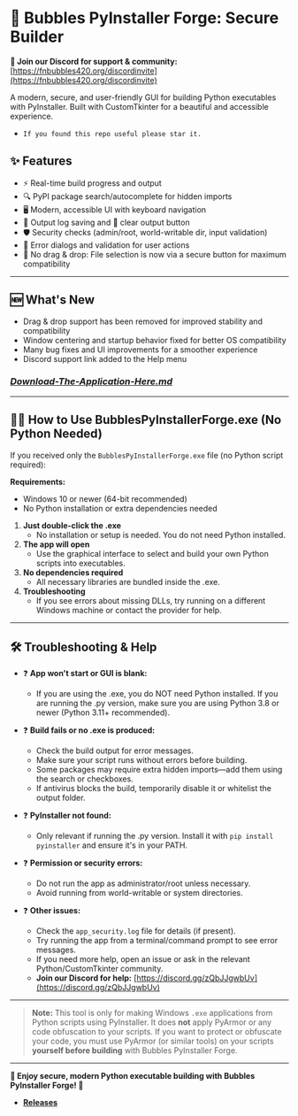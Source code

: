 # 🧊 Bubbles PyInstaller Forge: Secure Builder

**💬 Join our Discord for support & community:** [https://fnbubbles420.org/discordinvite](https://fnbubbles420.org/discordinvite)

A modern, secure, and user-friendly GUI for building Python executables with PyInstaller. Built with CustomTkinter for a beautiful and accessible experience.

- `If you found this repo useful please star it.`

## ✨ Features
- ⚡ Real-time build progress and output
- 🔍 PyPI package search/autocomplete for hidden imports
- 🖥️ Modern, accessible UI with keyboard navigation
- 💾 Output log saving and 🧹 clear output button
- 🛡️ Security checks (admin/root, world-writable dir, input validation)
- 🚨 Error dialogs and validation for user actions
- 🧊 No drag & drop: File selection is now via a secure button for maximum compatibility

---

## 🆕 What's New
- Drag & drop support has been removed for improved stability and compatibility
- Window centering and startup behavior fixed for better OS compatibility
- Many bug fixes and UI improvements for a smoother experience
- Discord support link added to the Help menu

### ***[Download-The-Application-Here.md](https://github.com/KernFerm/Bubbles-PyInstaller-Forge/blob/main/Download-The-Application-Here.md)***
---

## 🧑‍💻 How to Use BubblesPyInstallerForge.exe (No Python Needed)

If you received only the `BubblesPyInstallerForge.exe` file (no Python script required):

**Requirements:**
- Windows 10 or newer (64-bit recommended)
- No Python installation or extra dependencies needed

1. **Just double-click the .exe**
   - No installation or setup is needed. You do not need Python installed.
2. **The app will open**
   - Use the graphical interface to select and build your own Python scripts into executables.
3. **No dependencies required**
   - All necessary libraries are bundled inside the .exe.
4. **Troubleshooting**
   - If you see errors about missing DLLs, try running on a different Windows machine or contact the provider for help.

---

## 🛠️ Troubleshooting & Help

- ❓ **App won't start or GUI is blank:**
  - If you are using the .exe, you do NOT need Python installed. If you are running the .py version, make sure you are using Python 3.8 or newer (Python 3.11+ recommended).

- ❓ **Build fails or no .exe is produced:**
  - Check the build output for error messages.
  - Make sure your script runs without errors before building.
  - Some packages may require extra hidden imports—add them using the search or checkboxes.
  - If antivirus blocks the build, temporarily disable it or whitelist the output folder.

- ❓ **PyInstaller not found:**
  - Only relevant if running the .py version. Install it with `pip install pyinstaller` and ensure it's in your PATH.

- ❓ **Permission or security errors:**
  - Do not run the app as administrator/root unless necessary.
  - Avoid running from world-writable or system directories.

- ❓ **Other issues:**
  - Check the `app_security.log` file for details (if present).
  - Try running the app from a terminal/command prompt to see error messages.
  - If you need more help, open an issue or ask in the relevant Python/CustomTkinter community.
  - **Join our Discord for help:** [https://discord.gg/zQbJJgwbUv](https://discord.gg/zQbJJgwbUv)

---

> **Note:**
> This tool is only for making Windows `.exe` applications from Python scripts using PyInstaller. It does **not** apply PyArmor or any code obfuscation to your scripts. If you want to protect or obfuscate your code, you must use PyArmor (or similar tools) on your scripts **yourself before building** with Bubbles PyInstaller Forge.

---

**🎉 Enjoy secure, modern Python executable building with Bubbles PyInstaller Forge! 🧊**


- **[Releases](https://github.com/KernFerm/Bubbles-PyInstaller-Forge/releases/tag/application.zip)**




